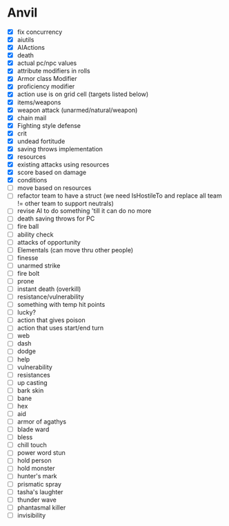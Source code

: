 # Anvil

- [x] fix concurrency
- [x] aiutils
- [x] AIActions
- [x] death
- [x] actual pc/npc values
- [x] attribute modifiers in rolls
- [x] Armor class Modifier
- [x] proficiency modifier
- [x] action use is on grid cell (targets listed below)
- [x] items/weapons
- [x] weapon attack (unarmed/natural/weapon)
- [x] chain mail
- [x] Fighting style defense
- [x] crit
- [x] undead fortitude
- [x] saving throws implementation
- [x] resources
- [x] existing attacks using resources
- [x] score based on damage
- [x] conditions
- [ ] move based on resources
- [ ] refactor team to have a struct (we need IsHostileTo and replace all team != other team to support neutrals)
- [ ] revise AI to do something 'till it can do no more
- [ ] death saving throws for PC
- [ ] fire ball
- [ ] ability check
- [ ] attacks of opportunity
- [ ] Elementals (can move thru other people)
- [ ] finesse
- [ ] unarmed strike
- [ ] fire bolt
- [ ] prone
- [ ] instant death (overkill)
- [ ] resistance/vulnerability
- [ ] something with temp hit points
- [ ] lucky?
- [ ] action that gives poison
- [ ] action that uses start/end turn
- [ ] web
- [ ] dash
- [ ] dodge
- [ ] help
- [ ] vulnerability
- [ ] resistances
- [ ] up casting
- [ ] bark skin
- [ ] bane
- [ ] hex
- [ ] aid
- [ ] armor of agathys
- [ ] blade ward
- [ ] bless
- [ ] chill touch
- [ ] power word stun
- [ ] hold person
- [ ] hold monster
- [ ] hunter's mark
- [ ] prismatic spray
- [ ] tasha's laughter
- [ ] thunder wave
- [ ] phantasmal killer
- [ ] invisibility
